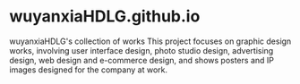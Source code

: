 # wuyanxiaHDLG.github.io
wuyanxiaHDLG's collection of works
This project focuses on graphic design works, involving user interface design, photo studio design, advertising design, web design and e-commerce design, and shows posters and IP images designed for the company at work.
